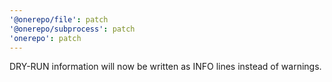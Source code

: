 ```yaml
---
'@onerepo/file': patch
'@onerepo/subprocess': patch
'onerepo': patch
---
```


DRY-RUN information will now be written as INFO lines instead of warnings.
